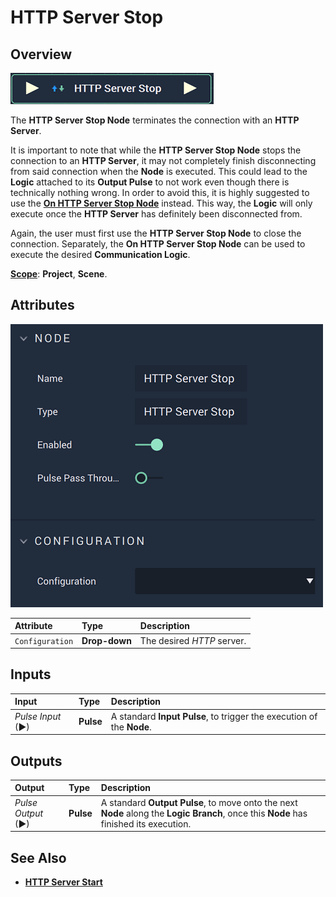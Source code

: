 # HTTP Server Stop

## Overview

![The HTTP Server Stop Node.](../../../.gitbook/assets/httpserverstopnode.png)

The **HTTP Server Stop Node** terminates the connection with an **HTTP Server**.

It is important to note that while the **HTTP Server Stop Node** stops the connection to an **HTTP Server**, it may not completely finish disconnecting from said connection when the **Node** is executed. This could lead to the **Logic** attached to its **Output Pulse** to not work even though there is technically nothing wrong. In order to avoid this, it is highly suggested to use the [**On HTTP Server Stop Node**](events/onhttpserverstop.md) instead. This way, the **Logic** will only execute once the **HTTP Server** has definitely been disconnected from. 

Again, the user must first use the **HTTP Server Stop Node** to close the connection. Separately, the **On HTTP Server Stop Node** can be used to execute the desired **Communication Logic**. 

[**Scope**](../overview.md#scopes): **Project**, **Scene**.

## Attributes

![The HTTP Server Stop Node Attributes.](../../../.gitbook/assets/httpserverstopattributes.png)

| Attribute | Type | Description |
| :--- | :--- | :--- |
| `Configuration` | **Drop-down** | The desired _HTTP_ server. |

## Inputs

| Input | Type | Description |
| :--- | :--- | :--- |
| _Pulse Input_ \(►\) | **Pulse** | A standard **Input Pulse**, to trigger the execution of the **Node**. |

## Outputs

| Output | Type | Description |
| :--- | :--- | :--- |
| _Pulse Output_ \(►\) | **Pulse** | A standard **Output Pulse**, to move onto the next **Node** along the **Logic Branch**, once this **Node** has finished its execution. |

## See Also

* [**HTTP Server Start**](httpserverstart.md)

